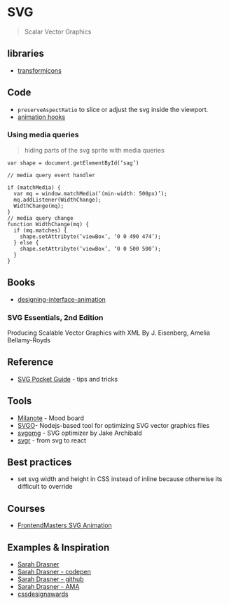 # SVG

> Scalar Vector Graphics

## libraries

- [transformicons](http://www.transformicons.com/)

## Code

- `preserveAspectRatio` to slice or adjust the svg inside the viewport.
- [animation hooks](https://developer.mozilla.org/en-US/docs/Web/Events/animationstart)

### Using media queries

> hiding parts of the svg sprite with media queries

```
var shape = document.getElementById(‘sag’)

// media query event handler

if (matchMedia) {
  var mq = window.matchMedia(‘(min-width: 500px)’);
  mq.addListener(WidthChange);
  WidthChange(mq);
}
// media query change
function WidthChange(mq) {
  if (mq.matches) {
    shape.setAttribyte(‘viewBox’, ‘0 0 490 474’);
  } else {
    shape.setAttribyte(‘viewBox’, ‘0 0 500 500’);
  }
}
```

## Books

- [designing-interface-animation](http://rosenfeldmedia.com/books/designing-interface-animation/)

### SVG Essentials, 2nd Edition
Producing Scalable Vector Graphics with XML
By J. Eisenberg, Amelia Bellamy-Royds



## Reference

* [SVG Pocket Guide](http://svgpocketguide.com/book/) - tips and tricks


## Tools

* [Milanote](www.milanote.com) - Mood board
* [SVGO](https://github.com/svg/svgo)- Nodejs-based tool for optimizing SVG vector graphics files
* [svgomg](https://jakearchibald.github.io/svgomg/) - SVG optimizer by Jake Archibald
* [svgr](https://svgr.now.sh/) - from svg to react


## Best practices

- set svg width and height in CSS instead of inline because otherwise its difficult to override

## Courses

- [FrontendMasters SVG Animation](https://frontendmasters.com/courses/svg-animation)

## Examples & Inspiration

- [Sarah Drasner](https://sarahdrasnerdesign.com/)
- [Sarah Drasner - codepen](https://codepen.io/sdras/)
- [Sarah Drasner - github](https://github.com/sdras)
- [Sarah Drasner - AMA](https://github.com/WebAnimationWorkshops/ama)
- [cssdesignawards](https://www.cssdesignawards.com)